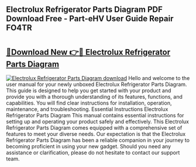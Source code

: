 ## Electrolux Refrigerator Parts Diagram PDF Download Free - Part-eHV User Guide Repair FO4TR

# <h2><a href="http://dfm5m0.blite.top/?on=Electrolux+Refrigerator+Parts+Diagram">🔗Download New 👉🔴 Electrolux Refrigerator Parts Diagram</a></h2>

[![Electrolux Refrigerator Parts Diagram download](https://i.imgur.com/lujVjoI.png)](http://dfm5m0.blite.top/?on=Electrolux+Refrigerator+Parts+Diagram)
Hello and welcome to the user manual for your newly unboxed Electrolux Refrigerator Parts Diagram. This guide is designed to help you get started with your product and provide you with a thorough understanding of its features, functions, and capabilities. You will find clear instructions for installation, operation, maintenance, and troubleshooting. Essential Instructions Electrolux Refrigerator Parts Diagram This manual contains essential instructions for setting up and operating your product safely and effectively. This Electrolux Refrigerator Parts Diagram comes equipped with a comprehensive set of features to meet your diverse needs. Our expectation is that the Electrolux Refrigerator Parts Diagram has been a reliable companion in your journey to becoming proficient in using your new gadget. Should you need any assistance or clarification, please do not hesitate to contact our support team.
